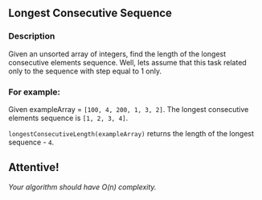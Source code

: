 ## Longest Consecutive Sequence

### Description
Given an unsorted array of integers, find the length of the longest consecutive elements sequence.
Well, lets assume that this task related only to the sequence with step equal to 1 only.

### For example:
Given exampleArray = `[100, 4, 200, 1, 3, 2]`.
The longest consecutive elements sequence is `[1, 2, 3, 4]`.

`longestConsecutiveLength(exampleArray)` returns the length of the longest sequence - `4`.

## Attentive!
_*Your algorithm should have O(n) complexity.*_
